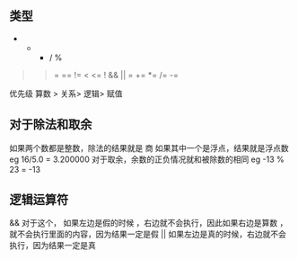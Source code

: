 ## 类型
+ - * / %
> >= == != < <=
! && ||
= += *= /= -=

优先级
算数 > 关系> 逻辑> 赋值

## 对于除法和取余

如果两个数都是整数，除法的结果就是 商
如果其中一个是浮点，结果就是浮点数 eg 16/5.0 = 3.200000
对于取余，余数的正负情况就和被除数的相同 eg -13 % 23 = -13

## 逻辑运算符

&& 对于这个， 如果左边是假的时候 ，右边就不会执行，因此如果右边是算数 ，就不会执行里面的内容，因为结果一定是假
|| 如果左边是真的时候，右边就不会执行，因为结果一定是真
